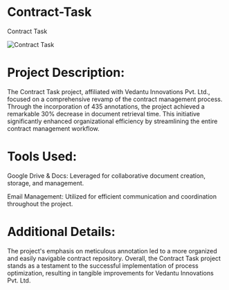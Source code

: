 # Contract-Task
Contract Task

![Contract Task](https://github.com/Khushbooo123/Contract-Task/assets/52238176/065d1662-9eb1-4188-9fbf-3006f17f74cc)

# Project Description:

The Contract Task project, affiliated with Vedantu Innovations Pvt. Ltd., focused on a comprehensive revamp of the contract management process. Through the incorporation of 435 annotations, the project achieved a remarkable 30% decrease in document retrieval time. This initiative significantly enhanced organizational efficiency by streamlining the entire contract management workflow.

# Tools Used:

Google Drive & Docs: Leveraged for collaborative document creation, storage, and management.

Email Management: Utilized for efficient communication and coordination throughout the project.

# Additional Details:

The project's emphasis on meticulous annotation led to a more organized and easily navigable contract repository.
Overall, the Contract Task project stands as a testament to the successful implementation of process optimization, resulting in tangible improvements for Vedantu Innovations Pvt. Ltd.
